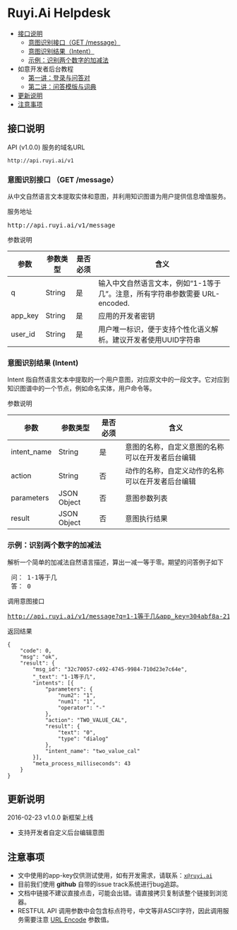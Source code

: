 # Ruyi.Ai Helpdesk

* [接口说明](#接口说明)
  * [意图识别接口（GET /message）](#意图识别接口-get-message)
  * [意图识别结果（Intent）](#意图识别结果-intent)
  * [示例：识别两个数字的加减法](#示例识别两个数字的加减法)
* 如意开发者后台教程
  * [第一讲：登录与问答对](https://github.com/ruyi-ai/help/raw/master/tutorial/ruyi-lesson1.pdf)
  * [第二讲：问答模版与词典](https://github.com/ruyi-ai/help/raw/master/tutorial/ruyi-lesson2.pdf)
* [更新说明](#更新说明)
* [注意事项](#注意事项)

## 接口说明

API (v1.0.0) 服务的域名URL
````
http://api.ruyi.ai/v1
````

### 意图识别接口 （GET /message）
从中文自然语言文本提取实体和意图，并利用知识图谱为用户提供信息增值服务。

服务地址
<pre>
http://api.ruyi.ai/v1/message
</pre>

参数说明

<table  class="table-responsive">
  <thead>
    <tr>
      <th>参数</th>
      <th>参数类型</th>
      <th>是否必须</th>
      <th>含义</th>
    </tr>
  </thead>
  <tbody>
   <tr>
    <td>q</td>
    <td>String</td>
    <td>是</td>
    <td>输入中文自然语言文本，例如“1-1等于几”。注意，所有字符串参数需要 URL-encoded.</td>
   </tr>
    <tr>
    <td>app_key</td>
    <td>String</td>
    <td>是</td>
    <td>应用的开发者密钥</td>
   </tr>
   <tr>
    <td>user_id</td>
    <td>String</td>
    <td>是</td>
    <td>用户唯一标识，便于支持个性化语义解析。建议开发者使用UUID字符串</td>
   </tr>
  </tbody>
</table>


### 意图识别结果 (Intent)
Intent 指自然语言文本中提取的一个用户意图，对应原文中的一段文字。它对应到知识图谱中的一个节点，例如命名实体，用户命令等。

参数说明

<table  class="table-responsive">
  <thead>
    <tr>
      <th>参数</th>
      <th>参数类型</th>
      <th>是否必须</th>
      <th>含义</th>
    </tr>
  </thead>
  <tbody>

  <tr>
   <td>intent_name</td>
   <td>String</td>
   <td>是</td>
   <td>意图的名称，自定义意图的名称可以在开发者后台编辑</td>
  </tr>
   <tr>
    <td>action</td>
    <td>String</td>
    <td>否</td>
    <td>动作的名称，自定义动作的名称可以在开发者后台编辑</td>
   </tr>
   <tr>
    <td>parameters</td>
    <td>JSON Object</td>
    <td>否</td>
    <td>意图参数列表</td>
   </tr>
   <tr>
    <td>result</td>
    <td>JSON Object</td>
    <td>否</td>
    <td>意图执行结果</td>
   </tr>
  </tbody>
</table>

### 示例：识别两个数字的加减法

 解析一个简单的加减法自然语言描述，算出一减一等于零。期望的问答例子如下
<pre>
 问： 1-1等于几
 答： 0
</pre>

调用意图接口
<pre>
<a href="http://api.ruyi.ai/v1/message?q=1-1等于几&app_key=304abf8a-2172-42e0-8e1f-c185c990bf5e&user_id=123456">http://api.ruyi.ai/v1/message?q=1-1等于几&app_key=304abf8a-2172-42e0-8e1f-c185c990bf5e&user_id=123456</a>
</pre>

返回结果

    {
		"code": 0,
		"msg": "ok",
		"result": {
			"msg_id": "32c70057-c492-4745-9984-710d23e7c64e",
			"_text": "1-1等于几",
			"intents": [{
				"parameters": {
					"num2": "1",
					"num1": "1",
					"operator": "-"
				},
				"action": "TWO_VALUE_CAL",
				"result": {
					"text": "0",
					"type": "dialog"
				},
				"intent_name": "two_value_cal"
			}],
			"meta_process_milliseconds": 43
		}
    }


## 更新说明
2016-02-23 v1.0.0 新框架上线
 * 支持开发者自定义后台编辑意图

## 注意事项
 * 文中使用的app-key仅供测试使用，如有开发需求，请联系：<code>x@ruyi.ai</code>
 * 目前我们使用 **github** 自带的issue track系统进行bug追踪。
 * 文档中链接不建议直接点击，可能会出错。请直接拷贝复制该整个链接到浏览器。
 * RESTFUL API 调用参数中会包含标点符号，中文等非ASCII字符，因此调用服务需要注意 <a href="http://baike.baidu.com/view/1197115.htm">URL Encode</a> 参数值。

